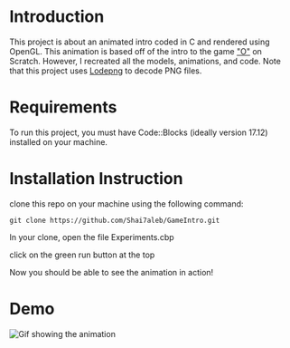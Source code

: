# Introduction
This project is about an animated intro coded in C and rendered using OpenGL. This animation is based off of the intro to the game ["O"](https://scratch.mit.edu/projects/15945630/) on Scratch. However, I recreated all the models, animations, and code.
Note that this project uses [Lodepng](https://github.com/lvandeve/lodepng) to decode PNG files.

# Requirements
To run this project, you must have Code::Blocks (ideally version 17.12) installed on your machine.

# Installation Instruction
clone this repo on your machine using the following command:

    git clone https://github.com/Shai7aleb/GameIntro.git
    
In your clone, open the file Experiments.cbp

click on the green run button at the top

Now you should be able to see the animation in action!
# Demo
![Gif showing the animation](https://github.com/Shai7aleb/GameIntro/assets/96475434/e7854bd9-1839-459b-97ca-a8f4640a0270)

